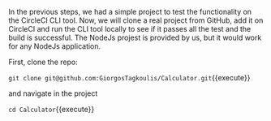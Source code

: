 
In the previous steps, we had a simple project to test the functionality on the CircleCI CLI tool. Now, we will clone a real project from GitHub, add it on CircleCI and run the CLI tool locally to see if it passes all the test and the build is successful. The NodeJs projest is provided by us, but it would work for any NodeJs application.

First, clone the repo:

`git clone git@github.com:GiorgosTagkoulis/Calculator.git`{{execute}}

and navigate in the project

`cd Calculator`{{execute}}



